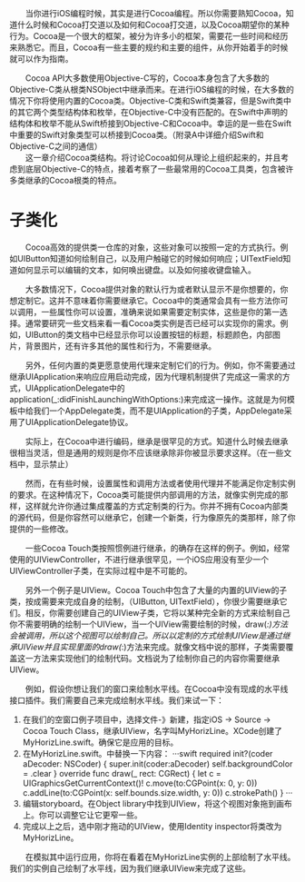 　　当你进行iOS编程时候，其实是进行Cocoa编程。所以你需要熟知Cocoa，知道什么时候和Cocoa打交道以及如何和Cocoa打交道，以及Cocoa期望你的某种行为。Cocoa是一个很大的框架，被分为许多小的框架，需要花一些时间和经历来熟悉它。而且，Cocoa有一些主要的规约和主要的组件，从你开始着手的时候就可以作为指南。　　　　

　　Cocoa API大多数使用Objective-C写的，Cocoa本身包含了大多数的Objective-C类从根类NSObject中继承而来。在进行iOS编程的时候，在大多数的情况下你将使用内置的Cocoa类。Objective-C类和Swift类兼容，但是Swift类中的其它两个类型结构体和枚举，在Objective-C中没有匹配的。在Swift中声明的结构体和枚举不能从Swift桥接到Objective-C和Cocoa中。幸运的是一些在Swift中重要的Swift对象类型可以桥接到Cocoa类。（附录A中详细介绍Swift和Objective-C之间的通信）  
　　这一章介绍Cocoa类结构。将讨论Cocoa如何从理论上组织起来的，并且考虑到底层Objective-C的特点，接着考察了一些最常用的Cocoa工具类，包含被许多类继承的Cocoa根类的特点。
# 子类化 #
　　Cocoa高效的提供类一仓库的对象，这些对象可以按照一定的方式执行。例如UIButton知道如何绘制自己，以及用户触碰它的时候如何响应；UITextField知道如何显示可以编辑的文本，如何唤出键盘。以及如何接收键盘输入。
　　

　　大多数情况下，Cocoa提供对象的默认行为或者默认显示不是你想要的，你想定制它。这并不意味着你需要继承它。Cocoa中的类通常会具有一些方法你可以调用，一些属性你可以设置，准确来说如果需要定制实体，这些是你的第一选择。通常要研究一些文档来看一看Cocoa类实例是否已经可以实现你的需求。例如，UIButton的类文档中已经显示你可以设置按钮的标题，标题颜色，内部图片，背景图片，还有许多其他的属性和行为，不需要继承。  

  　　另外，任何内置的类更愿意使用代理来定制它们的行为。例如，你不需要通过继承UIApplication来响应应用启动完成，因为代理机制提供了完成这一需求的方式，UIApplicationDelegate中的application(_:didFinishLaunchingWithOptions:)来完成这一操作。这就是为何模板中给我们一个AppDelegate类，而不是UIApplication的子类，AppDelegate采用了UIApplicationDelegate协议。  

　　实际上，在Cocoa中进行编码，继承是很罕见的方式。知道什么时候去继承很相当灵活，但是通用的规则是你不应该继承除非你被显示要求这样。（在一些文档中，显示禁止） 


　　然而，在有些时候，设置属性和调用方法或者使用代理并不能满足你定制实例的要求。在这种情况下，Cocoa类可能提供内部调用的方法，就像实例完成的那样，这样就允许你通过集成覆盖的方式定制类的行为。你并不拥有Cocoa内部类的源代码，但是你容然可以继承它，创建一个新类，行为像原先的类那样，除了你提供的一些修改。  


　　一些Cocoa Touch类按照惯例进行继承，的确存在这样的例子。例如，经常使用的UIViewController，不进行继承很罕见，一个iOS应用没有至少一个UIViewController子类，在实际过程中是不可能的。  


　　另外一个例子是UIView。Cocoa Touch中包含了大量的内置的UIView的子类，按成需要来完成自身的绘制，（UIButton, UITextField），你很少需要继承它们。相反，你需要创建自己的UIView子类，它将以某种完全新的方式来绘制自己你不需要明确的绘制一个UIView，当一个UIView需要绘制的时候，draw(_:)方法会被调用，所以这个视图可以绘制自己。所以以定制的方式绘制UIView是通过继承UIView并且实现里面的draw(_:)方法来完成。就像文档中说的那样，子类需要覆盖这一方法来实现他们的绘制代码。文档说为了绘制你自己的内容你需要继承UIView。  

　　例如，假设你想让我们的窗口来绘制水平线。在Cocoa中没有现成的水平线接口插件。我们需要自己来完成绘制水平线。我们来试一下：  

1. 在我们的空窗口例子项目中，选择文件-》新建，指定iOS → Source → Cocoa Touch Class，继承UIView，名字叫MyHorizLine。XCode创建了MyHorizLine.swift。确保它是应用的目标。
2. 在MyHorizLine.swift。中替换一下内容：
···swift
required init?(coder aDecoder: NSCoder) {
super.init(coder:aDecoder)
self.backgroundColor = .clear
}
override func draw(_ rect: CGRect) {
let c = UIGraphicsGetCurrentContext()!
c.move(to:CGPoint(x: 0, y: 0))
c.addLine(to:CGPoint(x: self.bounds.size.width, y: 0))
c.strokePath()
} 
···
3. 编辑storyboard。在Object library中找到UIView，将这个视图对象拖到画布上。你可以调整它让它更窄一些。
4. 完成以上之后，选中刚才拖动的UIView，使用Identity inspector将类改为MyHorizLine。

　　在模拟其中运行应用，你将在看着在MyHorizLine实例的上部绘制了水平线。我们的实例自己绘制了水平线，因为我们继承UIView来完成了这些。
